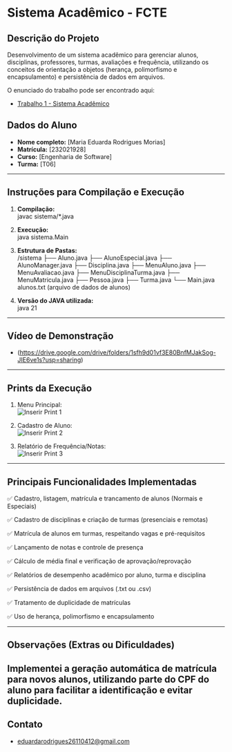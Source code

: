# Sistema Acadêmico - FCTE

## Descrição do Projeto

Desenvolvimento de um sistema acadêmico para gerenciar alunos, disciplinas, professores, turmas, avaliações e frequência, utilizando os conceitos de orientação a objetos (herança, polimorfismo e encapsulamento) e persistência de dados em arquivos.

O enunciado do trabalho pode ser encontrado aqui:
- [Trabalho 1 - Sistema Acadêmico](https://github.com/lboaventura25/OO-T06_2025.1_UnB_FCTE/blob/main/trabalhos/ep1/README.md)

## Dados do Aluno

- **Nome completo:** [Maria Eduarda Rodrigues Morias]
- **Matrícula:** [232021928]
- **Curso:** [Engenharia de Software]
- **Turma:** [T06]

---

## Instruções para Compilação e Execução

1. **Compilação:**  
  javac sistema/*.java


2. **Execução:**  
  java sistema.Main


3. **Estrutura de Pastas:**  
   /sistema
  ├── Aluno.java
  ├── AlunoEspecial.java
  ├── AlunoManager.java
  ├── Disciplina.java
  ├── MenuAluno.java
  ├── MenuAvaliacao.java
  ├── MenuDisciplinaTurma.java
  ├── MenuMatricula.java
  ├── Pessoa.java
  ├── Turma.java
  └── Main.java
alunos.txt  (arquivo de dados de alunos)


3. **Versão do JAVA utilizada:**  
 java 21

---

## Vídeo de Demonstração

- (https://drive.google.com/drive/folders/1sfh9d01vf3E80BnfMJakSog-JIE6ve1s?usp=sharing)

---

## Prints da Execução

1. Menu Principal:  
   ![Inserir Print 1](caminho/do/print1.png)

2. Cadastro de Aluno:  
   ![Inserir Print 2](caminho/do/print2.png)

3. Relatório de Frequência/Notas:  
   ![Inserir Print 3](caminho/do/print3.png)

---

## Principais Funcionalidades Implementadas

✅ Cadastro, listagem, matrícula e trancamento de alunos (Normais e Especiais)

✅ Cadastro de disciplinas e criação de turmas (presenciais e remotas)

✅ Matrícula de alunos em turmas, respeitando vagas e pré-requisitos

✅ Lançamento de notas e controle de presença

✅ Cálculo de média final e verificação de aprovação/reprovação

✅ Relatórios de desempenho acadêmico por aluno, turma e disciplina

✅ Persistência de dados em arquivos (.txt ou .csv)

✅ Tratamento de duplicidade de matrículas

✅ Uso de herança, polimorfismo e encapsulamento

---

## Observações (Extras ou Dificuldades)

Implementei a geração automática de matrícula para novos alunos, utilizando parte do CPF do aluno para facilitar a identificação e evitar duplicidade.
---

## Contato

- eduardarodrigues26110412@gmail.com
